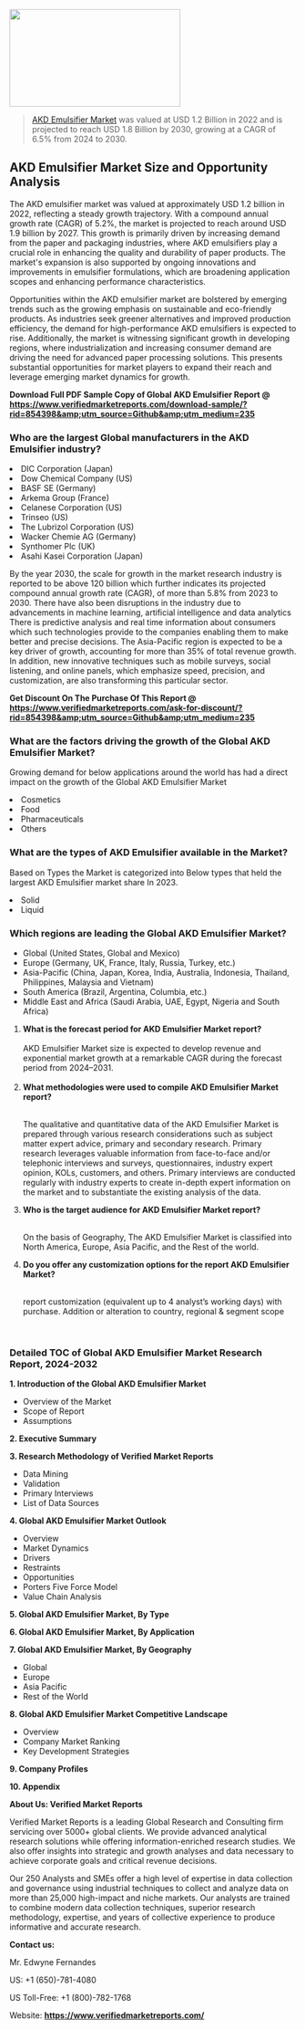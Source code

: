 <img src="https://ffe5etoiles.com/wp-content/uploads/2024/12/MST1-300x171.png" alt="" width="300" height="171" class="alignnone size-medium wp-image-20088" /><blockquote><p><p><a href="https://www.verifiedmarketreports.com/download-sample/?rid=854398&utm_source=Github&utm_medium=235" target="_blank">AKD Emulsifier Market</a> was valued at USD 1.2 Billion in 2022 and is projected to reach USD 1.8 Billion by 2030, growing at a CAGR of 6.5% from 2024 to 2030.</p></blockquote><p><h2>AKD Emulsifier Market Size and Opportunity Analysis</h2><p>The AKD emulsifier market was valued at approximately USD 1.2 billion in 2022, reflecting a steady growth trajectory. With a compound annual growth rate (CAGR) of 5.2%, the market is projected to reach around USD 1.9 billion by 2027. This growth is primarily driven by increasing demand from the paper and packaging industries, where AKD emulsifiers play a crucial role in enhancing the quality and durability of paper products. The market's expansion is also supported by ongoing innovations and improvements in emulsifier formulations, which are broadening application scopes and enhancing performance characteristics.</p><p>Opportunities within the AKD emulsifier market are bolstered by emerging trends such as the growing emphasis on sustainable and eco-friendly products. As industries seek greener alternatives and improved production efficiency, the demand for high-performance AKD emulsifiers is expected to rise. Additionally, the market is witnessing significant growth in developing regions, where industrialization and increasing consumer demand are driving the need for advanced paper processing solutions. This presents substantial opportunities for market players to expand their reach and leverage emerging market dynamics for growth.</p></p><p class=""><strong>Download Full PDF Sample Copy of Global AKD Emulsifier Report @ <a href="https://www.verifiedmarketreports.com/download-sample/?rid=854398&amp;utm_source=Github&amp;utm_medium=235" target="_blank">https://www.verifiedmarketreports.com/download-sample/?rid=854398&amp;utm_source=Github&amp;utm_medium=235</a></strong></p><h3 id="" class="">Who are the largest Global manufacturers in the AKD Emulsifier industry?</h3><p><li>DIC Corporation (Japan)</li><li> Dow Chemical Company (US)</li><li> BASF SE (Germany)</li><li> Arkema Group (France)</li><li> Celanese Corporation (US)</li><li> Trinseo (US)</li><li> The Lubrizol Corporation (US)</li><li> Wacker Chemie AG (Germany)</li><li> Synthomer Plc (UK)</li><li> Asahi Kasei Corporation (Japan)</li></p><div class=""><div class="" dir="" data-message-author-role="" data-message-id="" data-message-model-slug=""><div class=""><div class=""><div class=""><div class="" dir="" data-message-author-role="" data-message-id="" data-message-model-slug=""><div class=""><div class=""><p>By the year 2030, the scale for growth in the market research industry is reported to be above 120 billion which further indicates its projected compound annual growth rate (CAGR), of more than 5.8% from 2023 to 2030. There have also been disruptions in the industry due to advancements in machine learning, artificial intelligence and data analytics There is predictive analysis and real time information about consumers which such technologies provide to the companies enabling them to make better and precise decisions. The Asia-Pacific region is expected to be a key driver of growth, accounting for more than 35% of total revenue growth. In addition, new innovative techniques such as mobile surveys, social listening, and online panels, which emphasize speed, precision, and customization, are also transforming this particular sector.</p><p><strong>Get Discount On The Purchase Of This Report @&nbsp; <a href="https://www.verifiedmarketreports.com/ask-for-discount/?rid=854398&amp;utm_source=Github&amp;utm_medium=235" target="_blank">https://www.verifiedmarketreports.com/ask-for-discount/?rid=854398&amp;utm_source=Github&amp;utm_medium=235</a></strong></p></div></div></div></div></div></div></div></div><h3 id="" class="">What are the factors driving the growth of the Global AKD Emulsifier Market?</h3><p id="" class="">Growing demand for below applications around the world has had a direct impact on the growth of the Global AKD Emulsifier Market</p><p id="" class=""><li>Cosmetics</li><li> Food</li><li> Pharmaceuticals</li><li> Others</li></p><h3 id="" class="">What are the types of AKD Emulsifier available in the Market?</h3><p id="" class="">Based on Types the Market is categorized into Below types that held the largest AKD Emulsifier market share In 2023.</p><p id="" class=""><li>Solid</li><li> Liquid</li></p><h3 id="" class="">Which regions are leading the Global AKD Emulsifier Market?</h3><ul><li>Global (United States, Global and Mexico)</li><li>Europe (Germany, UK, France, Italy, Russia, Turkey, etc.)</li><li>Asia-Pacific (China, Japan, Korea, India, Australia, Indonesia, Thailand, Philippines, Malaysia and Vietnam)</li><li>South America (Brazil, Argentina, Columbia, etc.)</li><li>Middle East and Africa (Saudi Arabia, UAE, Egypt, Nigeria and South Africa)</li></ul><p><ol><li><strong>What is the forecast period for AKD Emulsifier Market report?<br /></strong><br /><span data-sheets-root="1" data-sheets-value="{&quot;1&quot;:2,&quot;2&quot;:&quot;XXXX size is expected to develop revenue and exponential market growth at a remarkable CAGR during the forecast period from 2024&ndash;2030.&quot;}" data-sheets-userformat="{&quot;2&quot;:12674,&quot;4&quot;:{&quot;1&quot;:2,&quot;2&quot;:16776960},&quot;10&quot;:2,&quot;11&quot;:0,&quot;15&quot;:&quot;Arial&quot;,&quot;16&quot;:12}">AKD Emulsifier Market size is expected to develop revenue and exponential market growth at a remarkable CAGR during the forecast period from 2024&ndash;2031.</span><br /><br /></li><li><strong>What methodologies were used to compile AKD Emulsifier Market report?<br /><br /></strong><p>The qualitative and quantitative data of the&nbsp;AKD Emulsifier Market is prepared through various research considerations such as subject matter expert advice, primary and secondary research. Primary research leverages valuable information from face-to-face and/or telephonic interviews and surveys, questionnaires, industry expert opinion, KOLs, customers, and others. Primary interviews are conducted regularly with industry experts to create in-depth expert information on the market and to substantiate the existing analysis of the data.&nbsp;</p></li><li><strong>Who is the target audience for AKD Emulsifier Market report?<br /><br /></strong><p>On the basis of Geography, The&nbsp;AKD Emulsifier Market is classified into North America, Europe, Asia Pacific, and the Rest of the world.</p></li><li><strong>Do you offer any customization options for the report AKD Emulsifier Market?<br /><br /></strong><p>report customization (equivalent up to 4 analyst&rsquo;s working days) with purchase. Addition or alteration to country, regional &amp; segment scope</p><p>&nbsp;</p></li></ol></p><h3 id="" class="">Detailed TOC of Global AKD Emulsifier Market Research Report, 2024-2032</h3><p id="" class=""><strong>1. Introduction of the Global AKD Emulsifier Market</strong></p><ul><li>Overview of the Market</li><li>Scope of Report</li><li>Assumptions</li></ul><p id="" class=""><strong>2. Executive Summary</strong></p><p id="" class=""><strong>3. Research Methodology of&nbsp;Verified Market Reports</strong></p><ul><li>Data Mining</li><li>Validation</li><li>Primary Interviews</li><li>List of Data Sources</li></ul><p id="" class=""><strong>4. Global AKD Emulsifier Market Outlook</strong></p><ul><li>Overview</li><li>Market Dynamics</li><li>Drivers</li><li>Restraints</li><li>Opportunities</li><li>Porters Five Force Model</li><li>Value Chain Analysis</li></ul><p id="" class=""><strong>5. Global AKD Emulsifier Market, By&nbsp;Type</strong></p><p id="" class=""><strong>6. Global AKD Emulsifier Market, By Application</strong></p><p id="" class=""><strong>7. Global AKD Emulsifier Market, By Geography</strong></p><ul><li>Global</li><li>Europe</li><li>Asia Pacific</li><li>Rest of the World</li></ul><p id="" class=""><strong>8. Global AKD Emulsifier Market Competitive Landscape</strong></p><ul><li>Overview</li><li>Company Market Ranking</li><li>Key Development Strategies</li></ul><p id="" class=""><strong>9. Company Profiles</strong></p><p id="" class=""><strong>10. Appendix</strong></p><p id="" class=""><strong>About Us: Verified Market Reports</strong></p><p id="" class="">Verified Market Reports is a leading Global Research and Consulting firm servicing over 5000+ global clients. We provide advanced analytical research solutions while offering information-enriched research studies. We also offer insights into strategic and growth analyses and data necessary to achieve corporate goals and critical revenue decisions.</p><p id="" class="">Our 250 Analysts and SMEs offer a high level of expertise in data collection and governance using industrial techniques to collect and analyze data on more than 25,000 high-impact and niche markets. Our analysts are trained to combine modern data collection techniques, superior research methodology, expertise, and years of collective experience to produce informative and accurate research.</p><p id="" class=""><strong>Contact us:</strong></p><p id="" class="">Mr. Edwyne Fernandes</p><p id="" class="">US: +1 (650)-781-4080</p><p id="" class="">US Toll-Free: +1 (800)-782-1768</p><p id="" class="">Website: <a target="" data-test-app-aware-link=""><strong>https://www.verifiedmarketreports.com/</strong></a></p>
